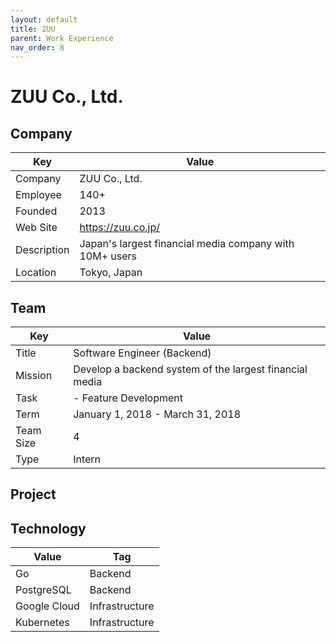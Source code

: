 ```yaml
---
layout: default
title: ZUU
parent: Work Experience
nav_order: 8
---
```


# ZUU Co., Ltd.

## Company

| Key         | Value                                                 |
| ----------- | ----------------------------------------------------- |
| Company     | ZUU Co., Ltd.                                         |
| Employee    | 140+                                                  |
| Founded     | 2013                                                  |
| Web Site    | https://zuu.co.jp/                                    |
| Description | Japan's largest financial media company with 10M+ users |
| Location    | Tokyo, Japan                                          |

## Team

| Key       | Value                                             |
| --------- | ------------------------------------------------- |
| Title     | Software Engineer (Backend)                       |
| Mission   | Develop a backend system of the largest financial media |
| Task      | - Feature Development                             |
| Term      | January 1, 2018 - March 31, 2018                 |
| Team Size | 4                                                 |
| Type      | Intern                                            |

## Project

## Technology

| Value        | Tag            |
| ------------ | -------------- |
| Go           | Backend        |
| PostgreSQL   | Backend        |
| Google Cloud | Infrastructure |
| Kubernetes   | Infrastructure | 